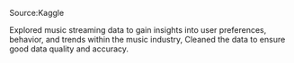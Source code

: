 Source:Kaggle

Explored music streaming data to gain insights into user preferences, behavior, and
trends within the music industry, Cleaned the data to ensure good data
quality and accuracy.
